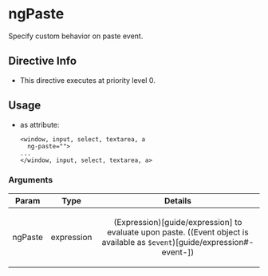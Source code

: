 



# ngPaste








Specify custom behavior on paste event.








## Directive Info


* This directive executes at priority level 0.


## Usage



* as attribute:
    ```
    <window, input, select, textarea, a
      ng-paste="">
    ...
    </window, input, select, textarea, a>
    ```




### Arguments

| Param | Type | Details |
| :--: | :--: | :--: |
| ngPaste | expression | <p>(Expression)[guide/expression] to evaluate upon paste. ((Event object is available as <code>$event</code>)[guide/expression#-event-])</p>  |




